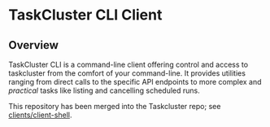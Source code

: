 # TaskCluster CLI Client

## Overview

TaskCluster CLI is a command-line client offering control and access to
taskcluster from the comfort of your command-line. It provides utilities
ranging from direct calls to the specific API endpoints to more complex and
_practical_ tasks like listing and cancelling scheduled runs.

This repository has been merged into the Taskcluster repo; see [clients/client-shell](https://github.com/taskcluster/taskcluster/tree/master/clients/client-shell#readme).


